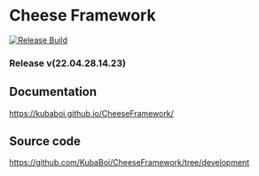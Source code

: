 # Cheese Framework

[![Release Build](https://github.com/KubaBoi/CheeseFramework/actions/workflows/realeaseDate.yml/badge.svg?branch=main)](https://github.com/KubaBoi/CheeseFramework/actions/workflows/realeaseDate.yml)

### Release v(22.04.28.14.23)

## Documentation

https://kubaboi.github.io/CheeseFramework/

## Source code

https://github.com/KubaBoi/CheeseFramework/tree/development
